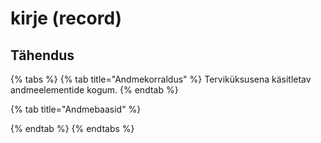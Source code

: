 # kirje (record)

## Tähendus

{% tabs %}
{% tab title="Andmekorraldus" %}
Terviküksusena käsitletav andmeelementide kogum.
{% endtab %}

{% tab title="Andmebaasid" %}

{% endtab %}
{% endtabs %}
